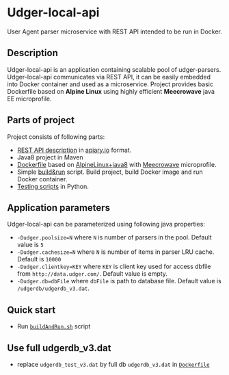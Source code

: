 # Udger-local-api

User Agent parser microservice with REST API intended to be run in Docker.

## Description

Udger-local-api is an application containing scalable pool of udger-parsers. Udger-local-api communicates via REST API, it can be easily embedded into Docker container and used as a microservice. Project provides basic Dockerfile based on **Alpine Linux** using highly efficient **Meecrowave** java EE microprofile.

## Parts of project

Project consists of following parts:

* [REST API description](https://github.com/udger/udger-local-api/blob/master/apiary.apib) in [apiary.io](apiary.io) format.
* Java8 project in Maven
* [Dockerfile](https://github.com/udger/udger-local-api/blob/master/Dockerfile) based on [AlpineLinux+java8](https://hub.docker.com/r/anapsix/alpine-java/) with [Meecrowave](http://openwebbeans.apache.org/meecrowave/index.html) microprofile.
* Simple [build&run](https://github.com/udger/udger-local-api/blob/master/buildAndRun.sh) script. Build project, build Docker image and run Docker container.
* [Testing scripts](https://github.com/udger/udger-local-api/tree/master/utils) in Python.

## Application parameters

Udger-local-api can be parameterized using following java properties:

* `-Dudger.poolsize=N` where `N` is number of parsers in the pool. Default value is `5`
* `-Dudger.cachesize=N` where `N` is number of items in parser LRU cache. Default is `10000`
* `-Dudger.clientkey=KEY` where `KEY` is client key used for access dbfile from `http://data.udger.com/`. Default value is empty.
* `-Dudger.db=dbFile` where `dbFile` is path to database file. Default value is `/udgerdb/udgerdb_v3.dat`.

## Quick start

* Run [`buildAndRun.sh`](https://github.com/udger/udger-local-api/blob/master/buildAndRun.sh) script

## Use full udgerdb_v3.dat

* replace `udgerdb_test_v3.dat` by full db `udgerdb_v3.dat` in [`Dockerfile`](https://github.com/udger/udger-local-api/blob/master/Dockerfile)